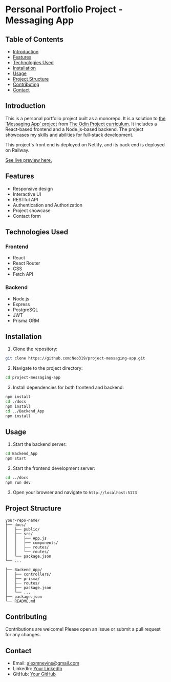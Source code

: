 # Personal Portfolio Project - Messaging App

## Table of Contents

- [Introduction](#introduction)
- [Features](#features)
- [Technologies Used](#technologies-used)
- [Installation](#installation)
- [Usage](#usage)
- [Project Structure](#project-structure)
- [Contributing](#contributing)
- [Contact](#contact)

## Introduction

This is a personal portfolio project built as a monorepo. It is a solution to [the 'Messaging App' project](https://www.theodinproject.com/lessons/nodejs-messaging-app) from [The Odin Project curriculum.](https://www.theodinproject.com) It includes a React-based frontend and a Node.js-based backend. The project showcases my skills and abilities for full-stack development.

This project's front end is deployed on Netlify, and its back end is deployed on Railway.

[See live preview here.](https://neo319-messaging-app.netlify.app)

## Features

- Responsive design
- Interactive UI
- RESTful API
- Authentication and Authorization
- Project showcase
- Contact form

## Technologies Used

### Frontend

- React
- React Router
- CSS
- Fetch API

### Backend

- Node.js
- Express
- PostgreSQL
- JWT
- Prisma ORM

## Installation

1. Clone the repository:

```sh
git clone https://github.com:Neo319/project-messaging-app.git
```

2. Navigate to the project directory:

```sh
cd project-messaging-app
```

3. Install dependencies for both frontend and backend:

```sh
npm install
cd ./docs
npm install
cd ../Backend_App
npm install
```

## Usage

1. Start the backend server:

```sh
cd Backend_App
npm start
```

2. Start the frontend development server:

```sh
cd ../docs
npm run dev
```

3. Open your browser and navigate to `http://localhost:5173`

## Project Structure

```
your-repo-name/
├── docs/
│   ├── public/
│   ├── src/
│   │   ├── App.js
│   │   ├── components/
│   │   ├── routes/
│   │   └── routes/
│   └── package.json
└── ...

├── Backend_App/
│   ├── controllers/
│   ├── prisma/
│   ├── routes/
│   ├── package.json
│   └── ...
├── package.json
└── README.md
```

## Contributing

Contributions are welcome! Please open an issue or submit a pull request for any changes.

## Contact

- Email: alexmnevins@gmail.com
- LinkedIn: [Your LinkedIn](https://www.linkedin.com/in/alex-nevins-489488282/)
- GitHub: [Your GitHub](https://github.com/Neo319)
